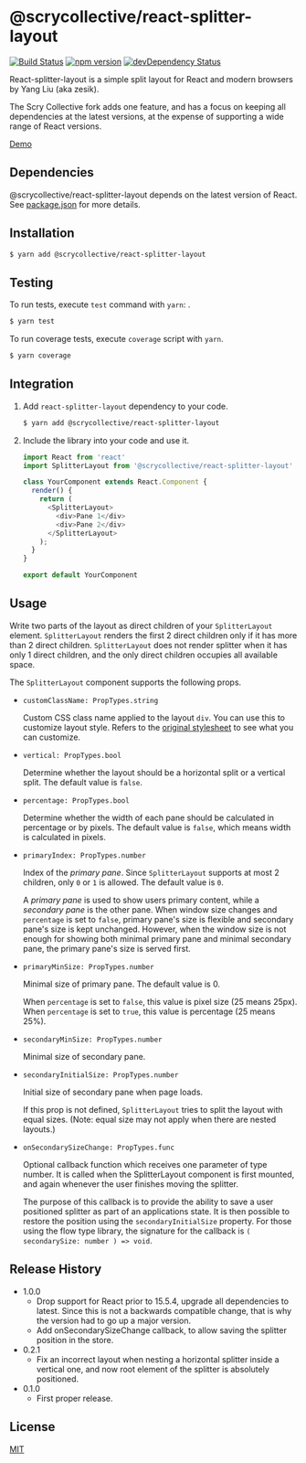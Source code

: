 # @scrycollective/react-splitter-layout

[![Build Status](https://travis-ci.org/scrycollective/react-splitter-layout.svg?branch=master)](https://travis-ci.org/scrycollective/react-splitter-layout)
[![npm version](https://badge.fury.io/js/@scrycollective/react-splitter-layout.svg)](https://badge.fury.io/js/@scrycollective/react-splitter-layout)
[![devDependency Status](https://david-dm.org/scrycollective/react-splitter-layout/dev-status.svg)](https://david-dm.org/scrycollective/react-splitter-layout#info=devDependencies)

React-splitter-layout is a simple split layout for React and modern browsers by
Yang Liu (aka zesik).

The Scry Collective fork adds one feature, and has a focus on keeping all
dependencies at the latest versions, at the expense of supporting a wide range
of React versions.

[Demo](https://scrycollective.github.io/react-splitter-layout/)

## Dependencies

@scrycollective/react-splitter-layout depends on the latest version of React.
See [package.json](package.json) for more details.

## Installation

```sh
$ yarn add @scrycollective/react-splitter-layout
```

## Testing

To run tests, execute `test` command with `yarn`: .

```sh
$ yarn test
```

To run coverage tests, execute `coverage` script with `yarn`.

```sh
$ yarn coverage
```

## Integration

1. Add `react-splitter-layout` dependency to your code.

    ```sh
    $ yarn add @scrycollective/react-splitter-layout
    ```

2. Include the library into your code and use it.

    ```javascript
    import React from 'react'
    import SplitterLayout from '@scrycollective/react-splitter-layout'

    class YourComponent extends React.Component {
      render() {
        return (
          <SplitterLayout>
            <div>Pane 1</div>
            <div>Pane 2</div>
          </SplitterLayout>
        );
      }
    }

    export default YourComponent
    ```

## Usage

Write two parts of the layout as direct children of your `SplitterLayout` element.
`SplitterLayout` renders the first 2 direct children only if it has more than 2 direct children.
`SplitterLayout` does not render splitter when it has only 1 direct children,
and the only direct children occupies all available space.

The `SplitterLayout` component supports the following props.

* `customClassName: PropTypes.string`

    Custom CSS class name applied to the layout `div`. You can use this to customize layout style.
    Refers to the [original stylesheet](src/stylesheets/index.css) to see what you can customize.

* `vertical: PropTypes.bool`

    Determine whether the layout should be a horizontal split or a vertical split. The default value is `false`.

* `percentage: PropTypes.bool`

    Determine whether the width of each pane should be calculated in percentage or by pixels.
    The default value is `false`, which means width is calculated in pixels.

* `primaryIndex: PropTypes.number`

    Index of the *primary pane*. Since `SplitterLayout` supports at most 2 children, only `0` or `1` is allowed.
    The default value is `0`.

    A *primary pane* is used to show users primary content, while a *secondary pane* is the other pane.
    When window size changes and `percentage` is set to `false`,
    primary pane's size is flexible and secondary pane's size is kept unchanged.
    However, when the window size is not enough for showing both minimal primary pane and minimal secondary pane,
    the primary pane's size is served first.

* `primaryMinSize: PropTypes.number`

    Minimal size of primary pane. The default value is 0.

    When `percentage` is set to `false`, this value is pixel size (25 means 25px).
    When `percentage` is set to `true`, this value is percentage (25 means 25%).

* `secondaryMinSize: PropTypes.number`

    Minimal size of secondary pane.

* `secondaryInitialSize: PropTypes.number`

    Initial size of secondary pane when page loads.

    If this prop is not defined, `SplitterLayout` tries to split the layout with equal sizes.
    (Note: equal size may not apply when there are nested layouts.)

* `onSecondarySizeChange: PropTypes.func`

    Optional callback function which receives one parameter of type number. It
    is called when the SplitterLayout component is first mounted, and again
    whenever the user finishes moving the splitter.

    The purpose of this callback is to provide the ability to save a user
    positioned splitter as part of an applications state. It is then possible to
    restore the position using the `secondaryInitialSize` property. For those
    using the flow type library, the signature for the callback is
    `( secondarySize: number ) => void`.

## Release History

* 1.0.0
  * Drop support for React prior to 15.5.4, upgrade all dependencies to latest.
      Since this is not a backwards compatible change, that is why the version
      had to go up a major version.
  * Add onSecondarySizeChange callback, to allow saving the splitter position in
    the store.
* 0.2.1
  * Fix an incorrect layout when nesting a horizontal splitter inside a vertical one,
    and now root element of the splitter is absolutely positioned.
* 0.1.0
  * First proper release.

## License

[MIT](LICENSE)
